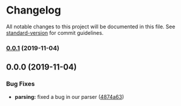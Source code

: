 # Changelog

All notable changes to this project will be documented in this file. See [standard-version](https://github.com/conventional-changelog/standard-version) for commit guidelines.

### [0.0.1](https://github.com/rotem1988/angular-standard-version/compare/v0.0.0...v0.0.1) (2019-11-04)

## 0.0.0 (2019-11-04)


### Bug Fixes

* **parsing:** fixed a bug in our parser ([4874a63](https://github.com/rotem1988/angular-standard-version/commit/4874a6304a798318c4f2683a4293699287b1a247))
